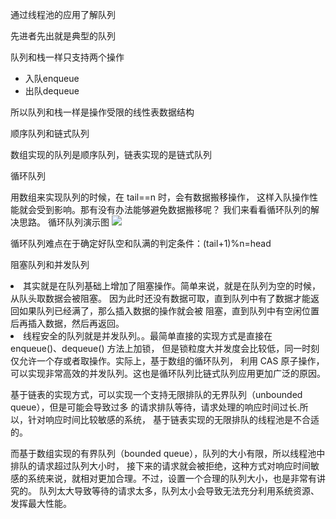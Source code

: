 <p>通过线程池的应用了解队列</p>
先进者先出就是典型的队列
<p>队列和栈一样只支持两个操作</p>
<ul>
<li>入队enqueue</li>
<li>出队dequeue</li>
</ul>
所以队列和栈一样是操作受限的线性表数据结构
<p>顺序队列和链式队列</p>
数组实现的队列是顺序队列，链表实现的是链式队列

<p>循环队列</p>
用数组来实现队列的时候，在 tail==n 时，会有数据搬移操作，
这样入队操作性能就会受到影响。那有没有办法能够避免数据搬移呢？
我们来看看循环队列的解决思路。
循环队列演示图
<img src="https://static001.geekbang.org/resource/image/71/80/71a41effb54ccea9dd463bde1b6abe80.jpg"/>
<p>循环队列难点在于确定好队空和队满的判定条件：(tail+1)%n=head</P>
<p>阻塞队列和并发队列</P>
<li>其实就是在队列基础上增加了阻塞操作。简单来说，就是在队列为空的时候，从队头取数据会被阻塞。
因为此时还没有数据可取，直到队列中有了数据才能返回如果队列已经满了，那么插入数据的操作就会被
阻塞，直到队列中有空闲位置后再插入数据，然后再返回。
</li>
<li>线程安全的队列就是并发队列。。最简单直接的实现方式是直接在 enqueue()、dequeue() 方法上加锁，
但是锁粒度大并发度会比较低，同一时刻仅允许一个存或者取操作。实际上，基于数组的循环队列，
利用 CAS 原子操作，可以实现非常高效的并发队列。这也是循环队列比链式队列应用更加广泛的原因。
</LI>
<p>
基于链表的实现方式，可以实现一个支持无限排队的无界队列（unbounded queue），但是可能会导致过多
的请求排队等待，请求处理的响应时间过长.所以，针对响应时间比较敏感的系统，
基于链表实现的无限排队的线程池是不合适的。
</p>
<p>
而基于数组实现的有界队列（bounded queue），队列的大小有限，所以线程池中排队的请求超过队列大小时，
接下来的请求就会被拒绝，这种方式对响应时间敏感的系统来说，就相对更加合理。不过，设置一个合理的队列大小，也是非常有讲究的。
队列太大导致等待的请求太多，队列太小会导致无法充分利用系统资源、发挥最大性能。</P>
